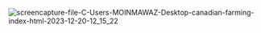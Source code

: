 ![screencapture-file-C-Users-MOINMAWAZ-Desktop-canadian-farming-index-html-2023-12-20-12_15_22](https://github.com/Moinnawaz03/farming/assets/141616375/b1bc34a1-dfde-41e6-8ad3-6621acdc4845)


